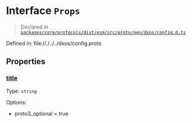# Interface `Props`
> Declared in [`packages/core/protocols/dist/esm/src/proto/gen/dxos/config.d.ts`]()

Defined in:
   file://./../../dxos/config.proto

## Properties
### [title]()
Type: <code>string</code>

Options:
  - proto3_optional = true
